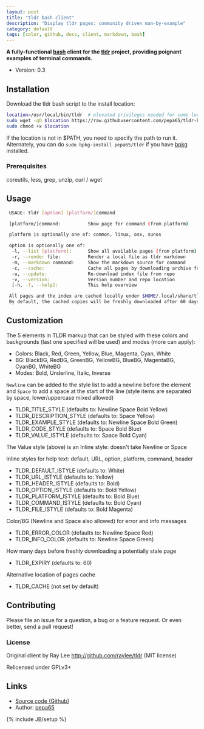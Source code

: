 ```yaml
---
layout: post
title: "tldr bash client"
description: "Display tldr pages: community driven man-by-example"
category: default
tags: [color, github, docs, client, markdown, bash]
---
```


**A fully-functional [bash](https://tiswww.case.edu/php/chet/bash/bashtop.html)
client for the [tldr](https://github.com/tldr-pages/tldr) project, providing
poignant examples of terminal commands.**

* Version: 0.3

## Installation

Download the tldr bash script to the install location:

```bash
location=/usr/local/bin/tldr  # elevated privileges needed for some locations
sudo wget -qO $location https://raw.githubusercontent.com/pepa65/tldr-bash-client/master/tldr
sudo chmod +x $location
```

If the location is not in $PATH, you need to specify the path to run it.
Alternately, you can do `sudo bpkg-install pepa65/tldr` if you have
[bpkg](https://github.com/bpkg/bpkg) installed.

### Prerequisites

coreutils, less, grep, unzip, curl / wget

## Usage

```bash
 USAGE: tldr [option] [platform/]command

 [platform/]command:          Show page for command (from platform)

 platform is optionally one of: common, linux, osx, sunos

 option is optionally one of:
  -l, --list [platform]:      Show all available pages (from platform)
  -r, --render file:          Render a local file as tldr markdown
  -m, --markdown command:     Show the markdown source for command
  -c, --cache:                Cache all pages by downloading archive from repo
  -u, --update:               Re-download index file from repo
  -v, --version:              Version number and repo location
  [-h, -?, --help]:           This help overview

 All pages and the index are cached locally under $HOME/.local/share/tldr
 By default, the cached copies will be freshly downloaded after 60 days.
```

## Customization

The 5 elements in TLDR markup that can be styled with these colors and
backgrounds (last one specified will be used) and modes (more can apply):

* Colors: Black, Red, Green, Yellow, Blue, Magenta, Cyan, White
* BG: BlackBG, RedBG, GreenBG, YellowBG, BlueBG, MagentaBG, CyanBG, WhiteBG
* Modes: Bold, Underline, Italic, Inverse

`Newline` can be added to the style list to add a newline before the element
and `Space` to add a space at the start of the line
(style items are separated by space, lower/uppercase mixed allowed)

* TLDR_TITLE_STYLE (defaults to: Newline Space Bold Yellow)
* TLDR_DESCRIPTION_STYLE (defaults to: Space Yellow)
* TLDR_EXAMPLE_STYLE (defaults to: Newline Space Bold Green)
* TLDR_CODE_STYLE (defaults to: Space Bold Blue)
* TLDR_VALUE_ISTYLE (defaults to: Space Bold Cyan)

The Value style (above) is an Inline style: doesn't take Newline or Space

Inline styles for help text: default, URL, option, platform, command, header

* TLDR_DEFAULT_ISTYLE (defaults to: White)
* TLDR_URL_ISTYLE (defaults to: Yellow)
* TLDR_HEADER_ISTYLE (defaults to: Bold)
* TLDR_OPTION_ISTYLE (defaults to: Bold Yellow)
* TLDR_PLATFORM_ISTYLE (defaults to: Bold Blue)
* TLDR_COMMAND_ISTYLE (defaults to: Bold Cyan)
* TLDR_FILE_ISTYLE (defaults to: Bold Magenta)

Color/BG (Newline and Space also allowed) for error and info messages

* TLDR_ERROR_COLOR (defaults to: Newline Space Red)
* TLDR_INFO_COLOR (defaults to: Newline Space Green)

How many days before freshly downloading a potentially stale page

* TLDR_EXPIRY (defaults to: 60)

Alternative location of pages cache

* TLDR_CACHE (not set by default)

## Contributing

Please file an issue for a question, a bug or a feature request.
Or even better, send a pull request!

### License

Original client by Ray Lee http://github.com/raylee/tldr (MIT license)

Relicensed under GPLv3+

## Links

* [Source code (Github)](https://github.com/pepa65/tldr-bash-client)
* Author: [pepa65](mailto:solusos@passchier.net)

{% include JB/setup %}
